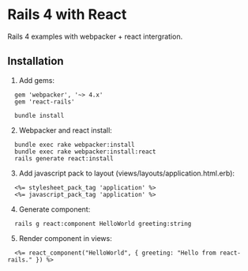 # Rails 4 with React

Rails 4 examples with webpacker + react intergration.

## Installation

1. Add gems:

```
  gem 'webpacker', '~> 4.x'
  gem 'react-rails'

  bundle install
```

2. Webpacker and react install:

```
  bundle exec rake webpacker:install
  bundle exec rake webpacker:install:react
  rails generate react:install
```

3. Add javascript pack to layout (views/layouts/application.html.erb):

```
  <%= stylesheet_pack_tag 'application' %>
  <%= javascript_pack_tag 'application' %>
```

4. Generate component:

```
  rails g react:component HelloWorld greeting:string
```

5. Render component in views:

```
  <%= react_component("HelloWorld", { greeting: "Hello from react-rails." }) %>
```
